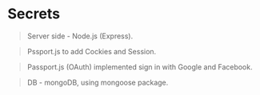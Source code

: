 # Secrets
> Server side - Node.js (Express).

> Pssport.js to add Cockies and Session.

> Passport.js (OAuth) implemented sign in with Google and Facebook.

> DB - mongoDB, using mongoose package.
